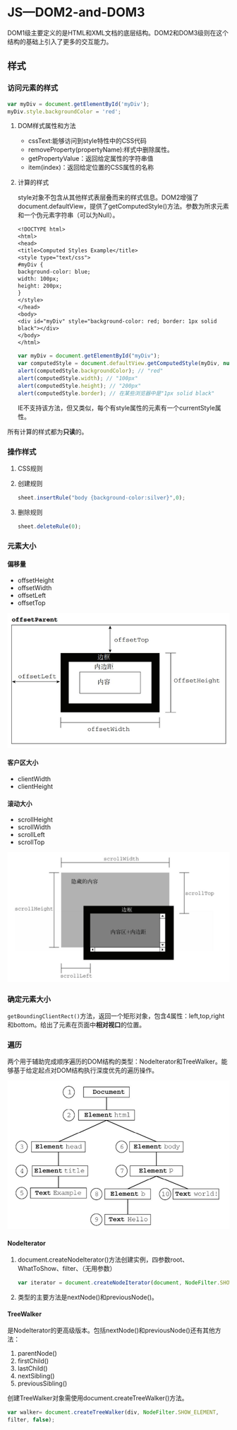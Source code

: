 # JS—DOM2-and-DOM3

DOM1级主要定义的是HTML和XML文档的底层结构。DOM2和DOM3级则在这个结构的基础上引入了更多的交互能力。

## 样式

### 访问元素的样式

```javascript
var myDiv = document.getElementById('myDiv');
myDiv.style.backgroundColor = 'red';
```

1. DOM样式属性和方法
   * cssText:能够访问到style特性中的CSS代码
   * removeProperty\(propertyName\):样式中删除属性。
   * getPropertyValue：返回给定属性的字符串值
   * item\(index\)：返回给定位置的CSS属性的名称
2. 计算的样式

   style对象不包含从其他样式表层叠而来的样式信息。DOM2增强了document.defaultView，提供了getComputedStyle\(\)方法。参数为所求元素和一个伪元素字符串（可以为Null）。

   ```markup
   <!DOCTYPE html>
   <html>
   <head>
   <title>Computed Styles Example</title>
   <style type="text/css">
   #myDiv {
   background-color: blue;
   width: 100px;
   height: 200px;
   }
   </style>
   </head>
   <body>
   <div id="myDiv" style="background-color: red; border: 1px solid black"></div>
   </body>
   </html>
   ```

   ```javascript
   var myDiv = document.getElementById("myDiv");
   var computedStyle = document.defaultView.getComputedStyle(myDiv, null);
   alert(computedStyle.backgroundColor); // "red"
   alert(computedStyle.width); // "100px"
   alert(computedStyle.height); // "200px"
   alert(computedStyle.border); // 在某些浏览器中是"1px solid black"
   ```

   IE不支持该方法，但又类似，每个有style属性的元素有一个currentStyle属性。

所有计算的样式都为**只读**的。

### 操作样式

1. CSS规则
2. 创建规则

   ```javascript
   sheet.insertRule("body {background-color:silver}",0);
   ```

3. 删除规则

   ```javascript
   sheet.deleteRule(0);
   ```

### **元素大小**

#### 偏移量

* offsetHeight
* offsetWidth
* offsetLeft
* offsetTop

![](../.gitbook/assets/pian-yi-liang.JPG)

#### 客户区大小

* clientWidth
* clientHeight



#### 滚动大小

* scrollHeight
* scrollWidth
* scrollLeft
* scrollTop

![](../.gitbook/assets/gun-dong-da-xiao.JPG)

### **确定元素大小**

`getBoundingClientRect()`方法，返回一个矩形对象，包含4属性：left,top,right和bottom。给出了元素在页面中**相对视口**的位置。

### **遍历**

两个用于辅助完成顺序遍历的DOM结构的类型：NodeIterator和TreeWalker。能够基于给定起点对DOM结构执行深度优先的遍历操作。

![](../.gitbook/assets/dom-shu.JPG)

#### **NodeIterator**

1. document.createNodeIterator\(\)方法创建实例，四参数root、WhatToShow、filter、（无用参数）

   ```javascript
   var iterator = document.createNodeIterator(document, NodeFilter.SHOW_ALL,null, false);
   ```

2. 类型的主要方法是nextNode\(\)和previousNode\(\)。

#### **TreeWalker**

是NodeIterator的更高级版本。包括nextNode\(\)和previousNode\(\)还有其他方法：

1. parentNode\(\)
2. firstChild\(\)
3. lastChild\(\)
4. nextSibling\(\)
5. previousSibling\(\)

创建TreeWalker对象需使用document.createTreeWalker\(\)方法。

```javascript
var walker= document.createTreeWalker(div, NodeFilter.SHOW_ELEMENT,
filter, false);
```

### 

### 

### 

